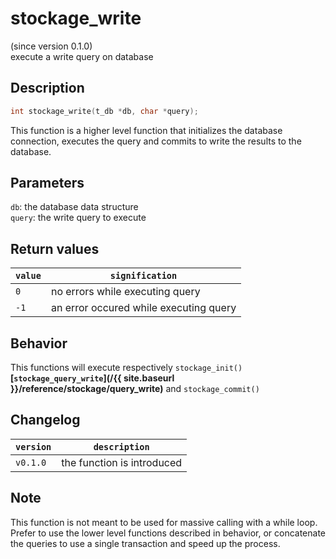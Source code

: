 # stockage_write
(since version 0.1.0)  
execute a write query on database


## Description

```c
int stockage_write(t_db *db, char *query);
```

This function is a higher level function that initializes the database connection, executes the query and commits to write the results to the database.


## Parameters

`db`: the database data structure  
`query`: the write query to execute


## Return values

| `value` | `signification`                                   |
| ------- | ------------------------------------------------- |
| `0`     | no errors while executing query                   |
| `-1`    | an error occured while executing query            |


## Behavior

This functions will execute respectively  `stockage_init()` **[`stockage_query_write`](/{{ site.baseurl }}/reference/stockage/query_write)** and `stockage_commit()`


## Changelog

| `version` | `description`              |
| --------- | -------------------------- |
| `v0.1.0`  | the function is introduced |


## Note

This function is not meant to be used for massive calling with a while loop. Prefer to use the lower level functions described in behavior, or concatenate the queries to use a single transaction and speed up the process.
